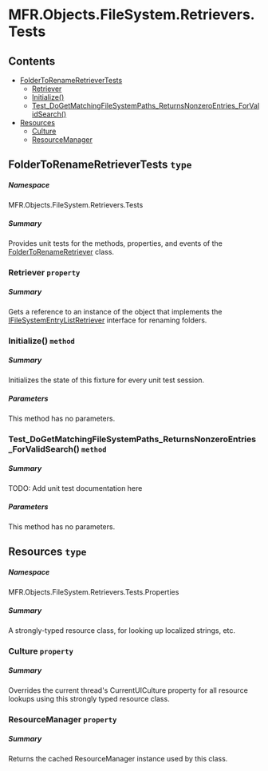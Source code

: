 <a name='assembly'></a>
# MFR.Objects.FileSystem.Retrievers.Tests

## Contents

- [FolderToRenameRetrieverTests](#T-MFR-Objects-FileSystem-Retrievers-Tests-FolderToRenameRetrieverTests 'MFR.Objects.FileSystem.Retrievers.Tests.FolderToRenameRetrieverTests')
  - [Retriever](#P-MFR-Objects-FileSystem-Retrievers-Tests-FolderToRenameRetrieverTests-Retriever 'MFR.Objects.FileSystem.Retrievers.Tests.FolderToRenameRetrieverTests.Retriever')
  - [Initialize()](#M-MFR-Objects-FileSystem-Retrievers-Tests-FolderToRenameRetrieverTests-Initialize 'MFR.Objects.FileSystem.Retrievers.Tests.FolderToRenameRetrieverTests.Initialize')
  - [Test_DoGetMatchingFileSystemPaths_ReturnsNonzeroEntries_ForValidSearch()](#M-MFR-Objects-FileSystem-Retrievers-Tests-FolderToRenameRetrieverTests-Test_DoGetMatchingFileSystemPaths_ReturnsNonzeroEntries_ForValidSearch 'MFR.Objects.FileSystem.Retrievers.Tests.FolderToRenameRetrieverTests.Test_DoGetMatchingFileSystemPaths_ReturnsNonzeroEntries_ForValidSearch')
- [Resources](#T-MFR-Objects-FileSystem-Retrievers-Tests-Properties-Resources 'MFR.Objects.FileSystem.Retrievers.Tests.Properties.Resources')
  - [Culture](#P-MFR-Objects-FileSystem-Retrievers-Tests-Properties-Resources-Culture 'MFR.Objects.FileSystem.Retrievers.Tests.Properties.Resources.Culture')
  - [ResourceManager](#P-MFR-Objects-FileSystem-Retrievers-Tests-Properties-Resources-ResourceManager 'MFR.Objects.FileSystem.Retrievers.Tests.Properties.Resources.ResourceManager')

<a name='T-MFR-Objects-FileSystem-Retrievers-Tests-FolderToRenameRetrieverTests'></a>
## FolderToRenameRetrieverTests `type`

##### Namespace

MFR.Objects.FileSystem.Retrievers.Tests

##### Summary

Provides unit tests for the methods, properties, and events of the
[FolderToRenameRetriever](#T-MFR-Objects-FolderToRenameRetriever 'MFR.Objects.FolderToRenameRetriever')
class.

<a name='P-MFR-Objects-FileSystem-Retrievers-Tests-FolderToRenameRetrieverTests-Retriever'></a>
### Retriever `property`

##### Summary

Gets a reference to an instance of the object that implements the
[IFileSystemEntryListRetriever](#T-MFR-Objects-FileSystem-Interfaces-IFileSystemEntryListRetriever 'MFR.Objects.FileSystem.Interfaces.IFileSystemEntryListRetriever')
interface for renaming folders.

<a name='M-MFR-Objects-FileSystem-Retrievers-Tests-FolderToRenameRetrieverTests-Initialize'></a>
### Initialize() `method`

##### Summary

Initializes the state of this fixture for every unit test session.

##### Parameters

This method has no parameters.

<a name='M-MFR-Objects-FileSystem-Retrievers-Tests-FolderToRenameRetrieverTests-Test_DoGetMatchingFileSystemPaths_ReturnsNonzeroEntries_ForValidSearch'></a>
### Test_DoGetMatchingFileSystemPaths_ReturnsNonzeroEntries_ForValidSearch() `method`

##### Summary

TODO: Add unit test documentation here

##### Parameters

This method has no parameters.

<a name='T-MFR-Objects-FileSystem-Retrievers-Tests-Properties-Resources'></a>
## Resources `type`

##### Namespace

MFR.Objects.FileSystem.Retrievers.Tests.Properties

##### Summary

A strongly-typed resource class, for looking up localized strings, etc.

<a name='P-MFR-Objects-FileSystem-Retrievers-Tests-Properties-Resources-Culture'></a>
### Culture `property`

##### Summary

Overrides the current thread's CurrentUICulture property for all
  resource lookups using this strongly typed resource class.

<a name='P-MFR-Objects-FileSystem-Retrievers-Tests-Properties-Resources-ResourceManager'></a>
### ResourceManager `property`

##### Summary

Returns the cached ResourceManager instance used by this class.
